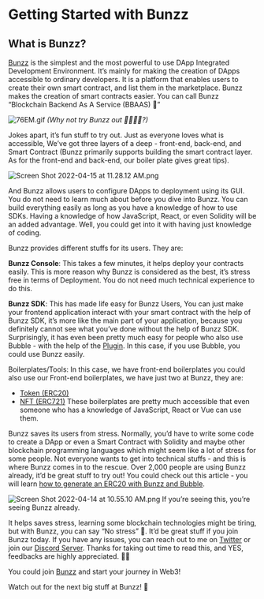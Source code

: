 # Getting Started with Bunzz

## What is Bunzz?

[Bunzz](https://www.bunzz.dev) is the simplest and the most powerful to use DApp Integrated Development Environment. It’s mainly for making the creation of DApps accessible to ordinary developers. It is a platform that enables users to create their own smart contract, and list them in the marketplace. Bunzz makes the creation of smart contracts easier. You can call Bunzz  “Blockchain Backend As A Service (BBAAS) 🤣”



![76EM.gif](https://cdn.hashnode.com/res/hashnode/image/upload/v1650018272950/pVMsZNMoW.gif)
*(Why not try Bunzz out 🤷🏽‍♂️😝?)*

Jokes apart, it’s fun stuff to try out. Just as everyone loves what is accessible, We’ve got three layers of a deep - front-end, back-end, and Smart Contract (Bunzz primarily supports building the smart contract layer. As for the front-end and back-end, our boiler plate gives great tips). 


![Screen Shot 2022-04-15 at 11.28.12 AM.png](https://cdn.hashnode.com/res/hashnode/image/upload/v1650018600434/t4emL5mB_.png)

And Bunzz allows users to configure DApps to deployment using its GUI. You do not need to learn much about before you dive into Bunzz. You can build everything easily as long as you have a knowledge of how to use SDKs. Having a knowledge of how JavaScript, React, or even Solidity will be an added advantage. Well, you could get into it with having just knowledge of coding. 

Bunzz provides different stuffs for its users. They are:

**Bunzz Console**: This takes a few minutes, it helps deploy your contracts easily. This is more reason why Bunzz is considered as the best, it’s stress free in terms of Deployment. You do not need much technical experience to do this.


**Bunzz SDK**: This has made life easy for Bunzz Users, You can just make your frontend application interact with your smart contract with the help of Bunzz SDK, it’s more like the main part of your application, because you definitely cannot see what you’ve done without the help of Bunzz SDK. Surprisingly, it has even been pretty much easy for people who also use Bubble - with the help of the [Plugin](https://bubble.io/plugin/bunzz-sdk-1638840374632x208258730430038000). In this case, if you use Bubble, you could use Bunzz easily.

Boilerplates/Tools: In this case, we have front-end boilerplates you could also use our Front-end boilerplates, we have just two at Bunzz, they are:

- [Token (ERC20)](https://github.com/lastrust/erc20-minting-boilerplate)
- [NFT (ERC721)](https://github.com/lastrust/erc721-minting-boilerplate)
These boilerplates are pretty much accessible that even someone who has a knowledge of JavaScript, React or Vue can use them.


 Bunzz saves its users from stress. Normally, you’d have to write some code to create a DApp or even a Smart Contract with Solidity and maybe other blockchain programming languages which might seem like a lot of stress for some people. Not everyone wants to get into technical stuffs - and this is where Bunzz comes in to the rescue. Over 2,000 people are using Bunzz already, it’d be great stuff to try out! You could check out this article - you will learn [how to generate an ERC20 with Bunzz and Bubble](https://asteroid.ac/articles/pp5bnhM43).


![Screen Shot 2022-04-14 at 10.55.10 AM.png](https://cdn.hashnode.com/res/hashnode/image/upload/v1650021416960/SS88MxuRD.png)
If you’re seeing this, you’re seeing Bunzz already. 

It helps saves stress, learning some blockchain technologies might be tiring, but with Bunzz, you can say “No stress” 🤣. It’d be great stuff if you join Bunzz today. If you have any issues, you can reach out to me on [Twitter](https://www.twitter.com/coderoflagos) or join our [Discord Server](https://discord.com/invite/rjfvZzDEaN). Thanks for taking out time to read this, and YES, feedbacks are highly appreciated. 🙏🏽

You could join [Bunzz](https://www.bunzz.dev) and start your journey in Web3!

Watch out for the next big stuff at Bunzz! 🚀
